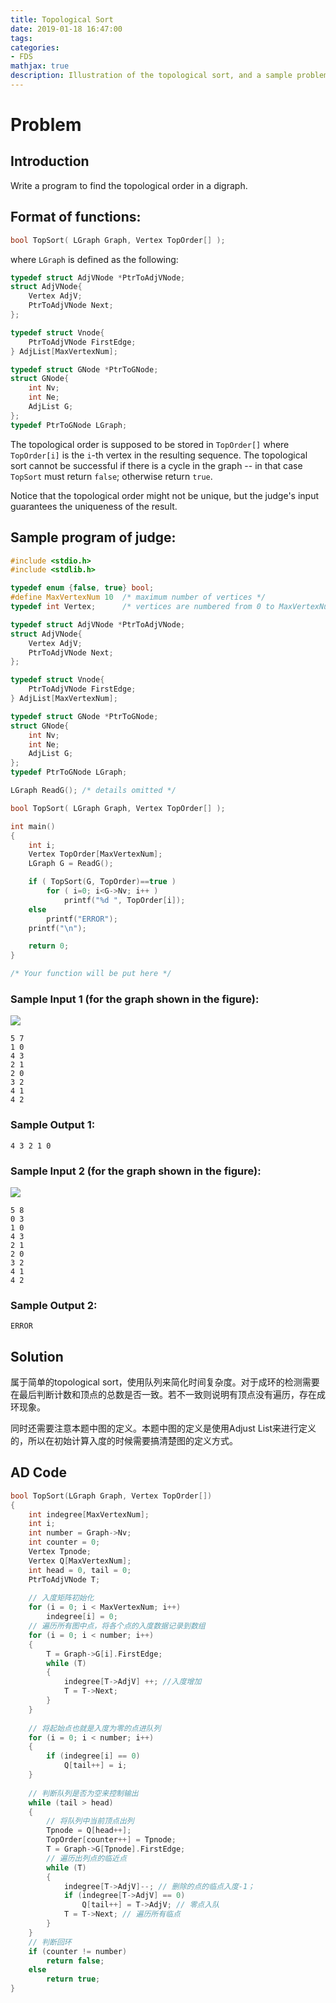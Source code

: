 ```yaml
---
title: Topological Sort
date: 2019-01-18 16:47:00
tags:
categories: 
- FDS
mathjax: true
description: Illustration of the topological sort, and a sample problem from PTA
---
```


# Problem

## Introduction

Write a program to find the topological order in a digraph.

## Format of functions:

```c++
bool TopSort( LGraph Graph, Vertex TopOrder[] );
```

where `LGraph` is defined as the following:

```c++
typedef struct AdjVNode *PtrToAdjVNode; 
struct AdjVNode{
    Vertex AdjV;
    PtrToAdjVNode Next;
};

typedef struct Vnode{
    PtrToAdjVNode FirstEdge;
} AdjList[MaxVertexNum];

typedef struct GNode *PtrToGNode;
struct GNode{  
    int Nv;
    int Ne;
    AdjList G;
};
typedef PtrToGNode LGraph;
```

The topological order is supposed to be stored in `TopOrder[]` where `TopOrder[i]` is the `i`-th vertex in the resulting sequence. The topological sort cannot be successful if there is a cycle in the graph -- in that case `TopSort` must return `false`; otherwise return `true`.

Notice that the topological order might not be unique, but the judge's input guarantees the uniqueness of the result.

## Sample program of judge:

```c++
#include <stdio.h>
#include <stdlib.h>

typedef enum {false, true} bool;
#define MaxVertexNum 10  /* maximum number of vertices */
typedef int Vertex;      /* vertices are numbered from 0 to MaxVertexNum-1 */

typedef struct AdjVNode *PtrToAdjVNode; 
struct AdjVNode{
    Vertex AdjV;
    PtrToAdjVNode Next;
};

typedef struct Vnode{
    PtrToAdjVNode FirstEdge;
} AdjList[MaxVertexNum];

typedef struct GNode *PtrToGNode;
struct GNode{  
    int Nv;
    int Ne;
    AdjList G;
};
typedef PtrToGNode LGraph;

LGraph ReadG(); /* details omitted */

bool TopSort( LGraph Graph, Vertex TopOrder[] );

int main()
{
    int i;
    Vertex TopOrder[MaxVertexNum];
    LGraph G = ReadG();

    if ( TopSort(G, TopOrder)==true )
        for ( i=0; i<G->Nv; i++ )
            printf("%d ", TopOrder[i]);
    else
        printf("ERROR");
    printf("\n");

    return 0;
}

/* Your function will be put here */
```

### Sample Input 1 (for the graph shown in the figure):


![](2019-01-18-Topological-Sort\Snipaste_2019-01-18_16-51-58.png)

```
5 7
1 0
4 3
2 1
2 0
3 2
4 1
4 2
```

### Sample Output 1:

```out
4 3 2 1 0 
```

### Sample Input 2 (for the graph shown in the figure):

![](2019-01-18-Topological-Sort\Snipaste_2019-01-18_16-51-44.png)

```
5 8
0 3
1 0
4 3
2 1
2 0
3 2
4 1
4 2
```

### Sample Output 2:

```
ERROR
```



## Solution

属于简单的topological sort，使用队列来简化时间复杂度。对于成环的检测需要在最后判断计数和顶点的总数是否一致。若不一致则说明有顶点没有遍历，存在成环现象。

同时还需要注意本题中图的定义。本题中图的定义是使用Adjust List来进行定义的，所以在初始计算入度的时候需要搞清楚图的定义方式。

## AD Code

```c
bool TopSort(LGraph Graph, Vertex TopOrder[])
{	
	int indegree[MaxVertexNum];
	int i;
	int number = Graph->Nv;
	int counter = 0;
	Vertex Tpnode;
	Vertex Q[MaxVertexNum];
	int head = 0, tail = 0;
	PtrToAdjVNode T;
	
    // 入度矩阵初始化
	for (i = 0; i < MaxVertexNum; i++)
		indegree[i] = 0;
	// 遍历所有图中点，将各个点的入度数据记录到数组
	for (i = 0; i < number; i++)
	{
		T = Graph->G[i].FirstEdge;
		while (T)
		{
			indegree[T->AdjV] ++; //入度增加
			T = T->Next;
		}
	}
	
    // 将起始点也就是入度为零的点进队列
	for (i = 0; i < number; i++)
	{
		if (indegree[i] == 0)
			Q[tail++] = i;
	}
	
    // 判断队列是否为空来控制输出
	while (tail > head)
	{
		// 将队列中当前顶点出列
        Tpnode = Q[head++];
		TopOrder[counter++] = Tpnode;
		T = Graph->G[Tpnode].FirstEdge;
        // 遍历出列点的临近点
		while (T)
		{
			indegree[T->AdjV]--; // 删除的点的临点入度-1；
			if (indegree[T->AdjV] == 0)
				Q[tail++] = T->AdjV; // 零点入队
			T = T->Next; // 遍历所有临点
		}
	}
	// 判断回环
	if (counter != number)
		return false;
	else
		return true;
}
```

